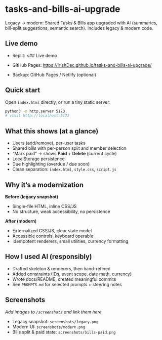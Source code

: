 # tasks-and-bills-ai-upgrade
Legacy → modern: Shared Tasks & Bills app upgraded with AI (summaries, bill-split suggestions, semantic search). Includes legacy & modern code.

## Live demo
- Replit: <## Live demo
- GitHub Pages: https://IrishDec.github.io/tasks-and-bills-ai-upgrade/

- Backup: GitHub Pages / Netlify (optional)

## Quick start
Open `index.html` directly, or run a tiny static server:
```bash
python3 -m http.server 5173
# visit http://localhost:5173
```

## What this shows (at a glance)
- Users (add/remove), per-user tasks
- Shared bills with per-person split and member selection
- “Mark paid” → shows **Paid** + **Delete** (current cycle)
- LocalStorage persistence
- Due highlighting (overdue / due soon)
- Clean separation: `index.html`, `style.css`, `script.js`

## Why it’s a modernization
**Before (legacy snapshot)**
- Single-file HTML, inline CSS/JS
- No structure, weak accessibility, no persistence

**After (modern)**
- Externalized CSS/JS, clear state model
- Accessible controls, keyboard operable
- Idempotent renderers, small utilities, currency formatting

## How I used AI (responsibly)
- Drafted skeleton & renderers, then hand-refined
- Added constraints (IDs, event scope, date math, currency)
- Wrote docs/README, created meaningful commits  
- See `PROMPTS.md` for selected prompts + steering notes

## Screenshots
_Add images to `/screenshots` and link them here._
- Legacy snapshot: `screenshots/legacy.png`
- Modern UI: `screenshots/modern.png`
- Bills split & paid state: `screenshots/bills-paid.png`
